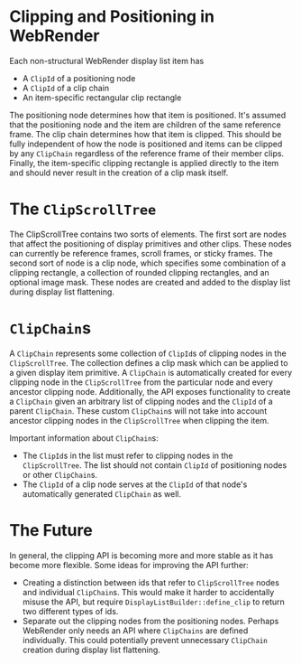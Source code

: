 # Clipping and Positioning in WebRender

Each non-structural WebRender display list item has
 * A `ClipId` of a positioning node
 * A `ClipId` of a clip chain
 * An item-specific rectangular clip rectangle

The positioning node determines how that item is positioned. It's assumed that the
positioning node and the item are children of the same reference frame. The clip
chain determines how that item is clipped. This should be fully independent of
how the node is positioned and items can be clipped by any `ClipChain` regardless
of the reference frame of their member clips. Finally, the item-specific
clipping rectangle is applied directly to the item and should never result in the
creation of a clip mask itself.

# The `ClipScrollTree`

The ClipScrollTree contains two sorts of elements. The first sort are nodes
that affect the positioning of display primitives and other clips. These
nodes can currently be reference frames, scroll frames, or sticky frames.
The second sort of node is a clip node, which specifies some combination of
a clipping rectangle, a collection of rounded clipping rectangles, and an
optional image mask. These nodes are created and added to the display list
during display list flattening.

# `ClipChain`s

A `ClipChain` represents some collection of `ClipId`s of clipping nodes in the
`ClipScrollTree`. The collection defines a clip mask which can be applied
to a given display item primitive. A `ClipChain` is automatically created
for every clipping node in the `ClipScrollTree` from the particular node
and every ancestor clipping node. Additionally, the API exposes functionality
to create a `ClipChain` given an arbitrary list of clipping nodes and the
`ClipId` of a parent `ClipChain`. These custom `ClipChain`s will not take
into account ancestor clipping nodes in the `ClipScrollTree` when clipping
the item.

Important information about `ClipChain`s:
 * The `ClipId`s in the list must refer to clipping nodes in the `ClipScrollTree`.
   The list should not contain `ClipId` of positioning nodes or other `ClipChain`s.
 * The `ClipId` of a clip node serves at the `ClipId` of that node's automatically
   generated `ClipChain` as well.

# The Future

In general, the clipping API is becoming more and more stable as it has become
more flexible. Some ideas for improving the API further:
 * Creating a distinction between ids that refer to `ClipScrollTree` nodes and individual
  `ClipChain`s. This would make it harder to accidentally misuse the API, but require
   `DisplayListBuilder::define_clip` to return two different types of ids.
 * Separate out the clipping nodes from the positioning nodes. Perhaps WebRender only
   needs an API where `ClipChains` are defined individually. This could potentially
   prevent unnecessary `ClipChain` creation during display list flattening.
